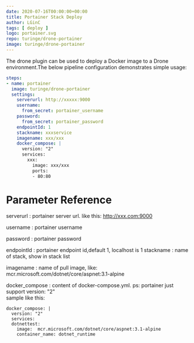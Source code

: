 ```yaml
---
date: 2020-07-16T00:00:00+00:00
title: Portainer Stack Deploy
author: LGinC
tags: [ deploy ]
logo: portainer.svg
repo: turinge/drone-portainer
image: turinge/drone-portainer
---
```


The drone plugin can be used to deploy a Docker image to a Drone environment.The below pipeline configuration demonstrates simple usage:

```yaml
steps:
- name: portainer
  image: turinge/drone-portainer
  settings:
    serverurl: http://xxxxx:9000
    username: 
      from_secret: portainer_username
    password:
      from_secret: portainer_password
    endpointId: 1
    stackname: xxxservice
    imagename: xxx/xxx
    docker_compose: |
      version: "2"
      services:
        xxx:
          image: xxx/xxx
          ports:
          - 80:80
```
# Parameter Reference

serverurl
: portainer server url. like this: http://xxx.com:9000

username
: portainer username

password
: portainer password

endpointId
: portainer endpoint id,default 1, localhost is 1
stackname
: name of stack, show in stack list

imagename
: name of pull image, like: mcr.microsoft.com/dotnet/core/aspnet:3.1-alpine

docker_compose
: content of docker-compose.yml. ps: portainer just support version: "2"  <br>
sample like this:<br>
```
docker_compose: |
  version: "2"
  services:
  dotnettest:
    image:  mcr.microsoft.com/dotnet/core/aspnet:3.1-alpine
    container_name: dotnet_runtime
```
